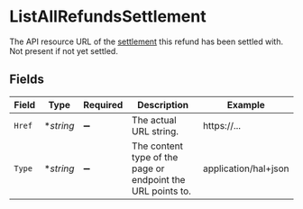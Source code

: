 # ListAllRefundsSettlement

The API resource URL of the [settlement](get-settlement) this refund has been settled with. Not present if not
yet settled.


## Fields

| Field                                                       | Type                                                        | Required                                                    | Description                                                 | Example                                                     |
| ----------------------------------------------------------- | ----------------------------------------------------------- | ----------------------------------------------------------- | ----------------------------------------------------------- | ----------------------------------------------------------- |
| `Href`                                                      | **string*                                                   | :heavy_minus_sign:                                          | The actual URL string.                                      | https://...                                                 |
| `Type`                                                      | **string*                                                   | :heavy_minus_sign:                                          | The content type of the page or endpoint the URL points to. | application/hal+json                                        |